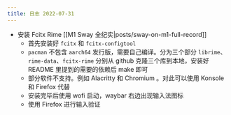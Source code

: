 ```yaml
---
title: 日志 2022-07-31
---
```

* 安装 Fcitx Rime [[M1 Sway 全纪实|posts/sway-on-m1-full-record]]
    * 首先安装好 `fcitx` 和 `fcitx-configtool`
    * `pacman` 不包含 `aarch64` 发行版，需要自己编译。分为三个部分
      `librime`、`rime-data`、`fcitx-rime` 分别从 github
      克隆三个库到本地，安装好 README 里提到的需要的依赖后 make 即可
    * 部分软件不支持。例如 Alacritty 和 Chromium 。对此可以使用 Konsole
      和 Firefox 代替
    * 安装完毕后使用 wofi 启动，waybar 右边出现输入法图标
    * 使用 Firefox 进行输入验证
